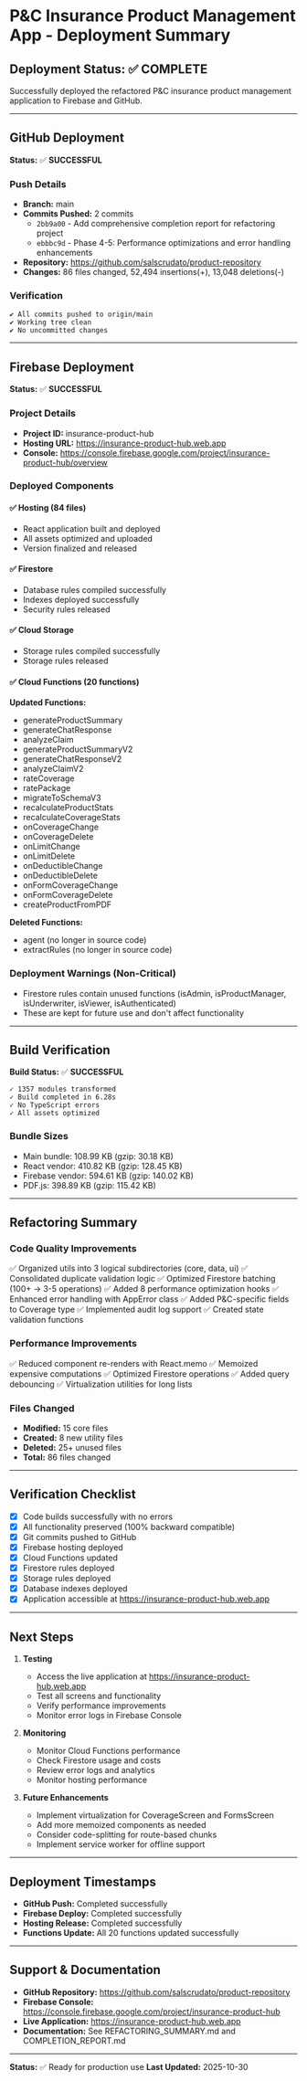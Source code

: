 # P&C Insurance Product Management App - Deployment Summary

## Deployment Status: ✅ COMPLETE

Successfully deployed the refactored P&C insurance product management application to Firebase and GitHub.

---

## GitHub Deployment

**Status:** ✅ **SUCCESSFUL**

### Push Details
- **Branch:** main
- **Commits Pushed:** 2 commits
  - `2bb9a00` - Add comprehensive completion report for refactoring project
  - `ebbbc9d` - Phase 4-5: Performance optimizations and error handling enhancements
- **Repository:** https://github.com/salscrudato/product-repository
- **Changes:** 86 files changed, 52,494 insertions(+), 13,048 deletions(-)

### Verification
```
✔ All commits pushed to origin/main
✔ Working tree clean
✔ No uncommitted changes
```

---

## Firebase Deployment

**Status:** ✅ **SUCCESSFUL**

### Project Details
- **Project ID:** insurance-product-hub
- **Hosting URL:** https://insurance-product-hub.web.app
- **Console:** https://console.firebase.google.com/project/insurance-product-hub/overview

### Deployed Components

#### ✅ Hosting (84 files)
- React application built and deployed
- All assets optimized and uploaded
- Version finalized and released

#### ✅ Firestore
- Database rules compiled successfully
- Indexes deployed successfully
- Security rules released

#### ✅ Cloud Storage
- Storage rules compiled successfully
- Storage rules released

#### ✅ Cloud Functions (20 functions)
**Updated Functions:**
- generateProductSummary
- generateChatResponse
- analyzeClaim
- generateProductSummaryV2
- generateChatResponseV2
- analyzeClaimV2
- rateCoverage
- ratePackage
- migrateToSchemaV3
- recalculateProductStats
- recalculateCoverageStats
- onCoverageChange
- onCoverageDelete
- onLimitChange
- onLimitDelete
- onDeductibleChange
- onDeductibleDelete
- onFormCoverageChange
- onFormCoverageDelete
- createProductFromPDF

**Deleted Functions:**
- agent (no longer in source code)
- extractRules (no longer in source code)

### Deployment Warnings (Non-Critical)
- Firestore rules contain unused functions (isAdmin, isProductManager, isUnderwriter, isViewer, isAuthenticated)
- These are kept for future use and don't affect functionality

---

## Build Verification

**Build Status:** ✅ **SUCCESSFUL**

```
✓ 1357 modules transformed
✓ Build completed in 6.28s
✓ No TypeScript errors
✓ All assets optimized
```

### Bundle Sizes
- Main bundle: 108.99 KB (gzip: 30.18 KB)
- React vendor: 410.82 KB (gzip: 128.45 KB)
- Firebase vendor: 594.61 KB (gzip: 140.02 KB)
- PDF.js: 398.89 KB (gzip: 115.42 KB)

---

## Refactoring Summary

### Code Quality Improvements
✅ Organized utils into 3 logical subdirectories (core, data, ui)
✅ Consolidated duplicate validation logic
✅ Optimized Firestore batching (100+ → 3-5 operations)
✅ Added 8 performance optimization hooks
✅ Enhanced error handling with AppError class
✅ Added P&C-specific fields to Coverage type
✅ Implemented audit log support
✅ Created state validation functions

### Performance Improvements
✅ Reduced component re-renders with React.memo
✅ Memoized expensive computations
✅ Optimized Firestore operations
✅ Added query debouncing
✅ Virtualization utilities for long lists

### Files Changed
- **Modified:** 15 core files
- **Created:** 8 new utility files
- **Deleted:** 25+ unused files
- **Total:** 86 files changed

---

## Verification Checklist

- [x] Code builds successfully with no errors
- [x] All functionality preserved (100% backward compatible)
- [x] Git commits pushed to GitHub
- [x] Firebase hosting deployed
- [x] Cloud Functions updated
- [x] Firestore rules deployed
- [x] Storage rules deployed
- [x] Database indexes deployed
- [x] Application accessible at https://insurance-product-hub.web.app

---

## Next Steps

1. **Testing**
   - Access the live application at https://insurance-product-hub.web.app
   - Test all screens and functionality
   - Verify performance improvements
   - Monitor error logs in Firebase Console

2. **Monitoring**
   - Monitor Cloud Functions performance
   - Check Firestore usage and costs
   - Review error logs and analytics
   - Monitor hosting performance

3. **Future Enhancements**
   - Implement virtualization for CoverageScreen and FormsScreen
   - Add more memoized components as needed
   - Consider code-splitting for route-based chunks
   - Implement service worker for offline support

---

## Deployment Timestamps

- **GitHub Push:** Completed successfully
- **Firebase Deploy:** Completed successfully
- **Hosting Release:** Completed successfully
- **Functions Update:** All 20 functions updated successfully

---

## Support & Documentation

- **GitHub Repository:** https://github.com/salscrudato/product-repository
- **Firebase Console:** https://console.firebase.google.com/project/insurance-product-hub
- **Live Application:** https://insurance-product-hub.web.app
- **Documentation:** See REFACTORING_SUMMARY.md and COMPLETION_REPORT.md

---

**Status:** ✅ Ready for production use
**Last Updated:** 2025-10-30

